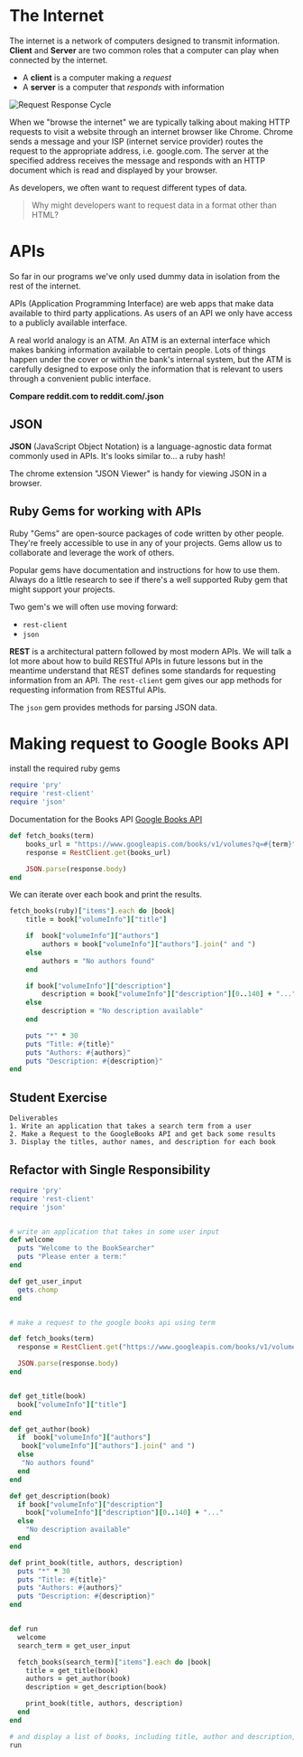 # The Internet

The internet is a network of computers designed to transmit information.
**Client** and **Server** are two common roles that a computer can play when connected by the internet.
- A **client** is a computer making a *request*
- A **server** is a computer that *responds* with information

![Request Response Cycle](https://mdn.mozillademos.org/files/17297/simple-client-server.png)

When we "browse the internet" we are typically talking about making HTTP requests to visit a website through an internet browser like Chrome. Chrome sends a message and your ISP (internet service provider) routes the request to the appropriate address, i.e. google.com. The server at the specified address receives the message and responds with an HTTP document which is read and displayed by your browser.

As developers, we often want to request different types of data.

> Why might developers want to request data in a format other than HTML?

# APIs

So far in our programs we've only used dummy data in isolation from the rest of the internet.

APIs (Application Programming Interface) are web apps that make data available to third party applications. As users of an API we only have access to a publicly available interface. 

A real world analogy is an ATM. An ATM is an external interface which makes banking information available to certain people. Lots of things happen under the cover or within the bank's internal system, but the ATM is carefully designed to expose only the information that is relevant to users through a convenient public interface. 

**Compare reddit.com to reddit.com/.json**

## JSON

**JSON** (JavaScript Object Notation) is a language-agnostic data format commonly used in APIs. It's looks similar to... a ruby hash!

The chrome extension "JSON Viewer" is handy for viewing JSON in a browser.

## Ruby Gems for working with APIs

Ruby "Gems" are open-source packages of code written by other people. They're freely accessible to use in any of your projects. Gems allow us to collaborate and leverage the work of others.

Popular gems have documentation and instructions for how to use them. Always do a little research to see if there's a well supported Ruby gem that might support your projects.

Two gem's we will often use moving forward:
- `rest-client`
- `json`  

**REST** is a architectural pattern followed by most modern APIs. We will talk a lot more about how to build RESTful APIs in future lessons but in the meantime understand that REST defines some standards for requesting information from an API. The `rest-client` gem gives our app methods for requesting information from RESTful APIs. 

The `json` gem provides methods for parsing JSON data.

# Making request to Google Books API

install the required ruby gems

```ruby
require 'pry'
require 'rest-client'
require 'json'
```

Documentation for the Books API [Google Books API](https://developers.google.com/books/)

```ruby
def fetch_books(term)
    books_url = "https://www.googleapis.com/books/v1/volumes?q=#{term}"
    response = RestClient.get(books_url)

    JSON.parse(response.body)
end
```

We can iterate over each book and print the results.
```ruby
fetch_books(ruby)["items"].each do |book|
    title = book["volumeInfo"]["title"]

    if  book["volumeInfo"]["authors"]
        authors = book["volumeInfo"]["authors"].join(" and ")
    else
        authors = "No authors found"
    end

    if book["volumeInfo"]["description"]
        description = book["volumeInfo"]["description"][0..140] + "..."
    else
        description = "No description available"
    end

    puts "*" * 30
    puts "Title: #{title}"
    puts "Authors: #{authors}"
    puts "Description: #{description}"
end
```

## Student Exercise

```
Deliverables
1. Write an application that takes a search term from a user
2. Make a Request to the GoogleBooks API and get back some results
3. Display the titles, author names, and description for each book
```

## Refactor with Single Responsibility

```ruby
require 'pry'
require 'rest-client'
require 'json'


# write an application that takes in some user input
def welcome
  puts "Welcome to the BookSearcher"
  puts "Please enter a term:"
end

def get_user_input
  gets.chomp
end


# make a request to the google books api using term

def fetch_books(term)
  response = RestClient.get("https://www.googleapis.com/books/v1/volumes?q=#{term}")

  JSON.parse(response.body)
end


def get_title(book)
  book["volumeInfo"]["title"]
end

def get_author(book)
  if  book["volumeInfo"]["authors"]
   book["volumeInfo"]["authors"].join(" and ")
  else
   "No authors found"
  end
end

def get_description(book)
  if book["volumeInfo"]["description"]
    book["volumeInfo"]["description"][0..140] + "..."
  else
    "No description available"
  end
end

def print_book(title, authors, description)
  puts "*" * 30
  puts "Title: #{title}"
  puts "Authors: #{authors}"
  puts "Description: #{description}"
end


def run
  welcome
  search_term = get_user_input

  fetch_books(search_term)["items"].each do |book|
    title = get_title(book)
    authors = get_author(book)
    description = get_description(book)

    print_book(title, authors, description)
  end
end

# and display a list of books, including title, author and description, that are found
run
```